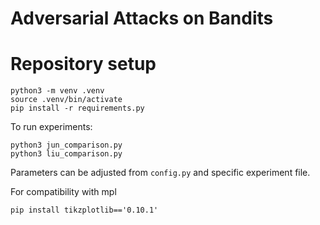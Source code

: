 # Adversarial Attacks on Bandits

# Repository setup

    python3 -m venv .venv
    source .venv/bin/activate
    pip install -r requirements.py

To run experiments:

    python3 jun_comparison.py
    python3 liu_comparison.py

Parameters can be adjusted from `config.py` and specific experiment file.

For compatibility with mpl

    pip install tikzplotlib=='0.10.1'